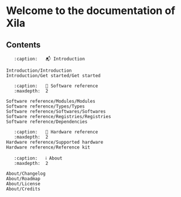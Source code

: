 # Welcome to the documentation of Xila

## Contents

```{toctree}
   :caption:   📬 Introduction

Introduction/Introduction
Introduction/Get started/Get started
```

```{toctree}
   :caption:   📖 Software reference   
   :maxdepth:  2

Software reference/Modules/Modules
Software reference/Types/Types
Software reference/Softwares/Softwares
Software reference/Registries/Registries
Software reference/Dependencies
```

```{toctree}
   :caption:   🔌 Hardware reference
   :maxdepth:  2
Hardware reference/Supported hardware
Hardware reference/Reference kit
```

```{toctree}
   :caption:   ℹ️ About
   :maxdepth:  2

About/Changelog
About/Roadmap
About/License
About/Credits
```

